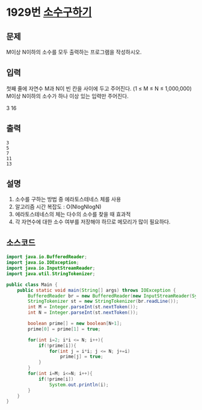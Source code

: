 # 1929번 [소수구하기](https://www.acmicpc.net/problem/1929)

## 문제
M이상 N이하의 소수를 모두 출력하는 프로그램을 작성하시오.


## 입력
첫째 줄에 자연수 M과 N이 빈 칸을 사이에 두고 주어진다. (1 ≤ M ≤ N ≤ 1,000,000) M이상 N이하의 소수가 하나 이상 있는 입력만 주어진다.

3 16

## 출력
```
3
5
7
11
13
```
## 설명
1. 소수를 구하는 방법 중 에라토스테네스 체를 사용
2. 알고리즘 시간 복잡도 : O(NlogNlogN)
3. 에라토스테네스의 체는 다수의 소수를 찾을 때 효과적
4. 각 자연수에 대한 소수 여부를 저장해야 하므로 메모리가 많이 필요하다.

## 소스코드
```java
import java.io.BufferedReader;
import java.io.IOException;
import java.io.InputStreamReader;
import java.util.StringTokenizer;

public class Main {
    public static void main(String[] args) throws IOException {
        BufferedReader br = new BufferedReader(new InputStreamReader(System.in));
        StringTokenizer st = new StringTokenizer(br.readLine());
        int M = Integer.parseInt(st.nextToken());
        int N = Integer.parseInt(st.nextToken());

        boolean prime[] = new boolean[N+1];
        prime[0] = prime[1] = true;

        for(int i=2; i*i <= N; i++){
            if(!prime[i]){
                for(int j = i*i; j <= N; j+=i)
                    prime[j] = true;
            }
        }
        for(int i=M; i<=N; i++){
            if(!prime[i])
                System.out.println(i);
        }
    }
}

```


